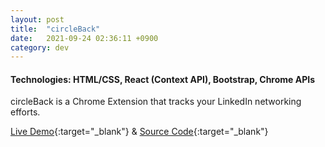 ```yaml
---
layout: post
title:  "circleBack"
date:   2021-09-24 02:36:11 +0900
category: dev
---
```


#### **Technologies**: HTML/CSS, React (Context API), Bootstrap, Chrome APIs

circleBack is a Chrome Extension that tracks your LinkedIn networking efforts.

[Live Demo](https://chrome.google.com/webstore/category/extensions){:target="_blank"} & [Source Code](https://github.com/jinyoungch0i/circleBack){:target="_blank"}
